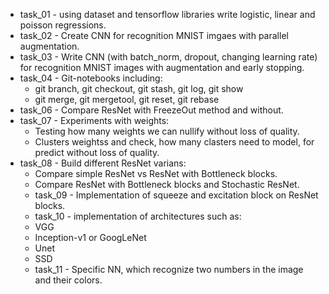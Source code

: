 * task_01 - using dataset and tensorflow libraries write logistic, linear and poisson regressions.
* task_02 - Create CNN for recognition MNIST imgaes with parallel augmentation.
* task_03 - Write CNN (with batch_norm, dropout, changing learning rate) for recognition MNIST images with augmentation and early stopping.
* task_04 - Git-notebooks including:
  - git branch, git checkout, git stash, git log, git show
  - git merge, git mergetool, git reset, git rebase
* task_06 - Compare ResNet with FreezeOut method and without.
* task_07 - Experiments with weights:
  - Testing how many weights we can nullify without loss of quality.
  - Сlusters weightss and check, how many clasters need to model, for predict without loss of quality.
* task_08 - Build different ResNet varians:
  - Compare simple ResNet vs ResNet with Bottleneck blocks.
  - Compare ResNet with Bottleneck blocks and Stochastic ResNet.
  * task_09 - Implementation of squeeze and excitation block on ResNet blocks.
  * task_10 - implementation of architectures such as:
  - VGG
  - Inception-v1 or GoogLeNet
  - Unet
  - SSD
  * task_11 - Specific NN, which recognize two numbers in the image and their colors.

